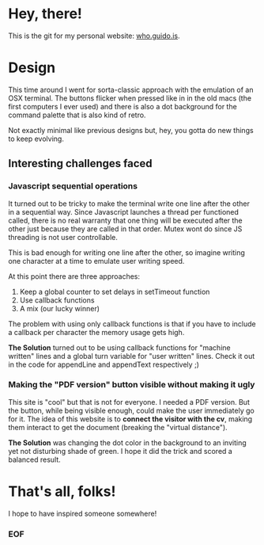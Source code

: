 # Hey, there!

This is the git for my personal website: [who.guido.is](http://who.guido.is).

# Design

This time around I went for sorta-classic approach with the emulation of an OSX terminal. The buttons flicker when pressed like in in the old macs (the first computers I ever used) and there is also a dot background for the command palette that is also kind of retro.

Not exactly minimal like previous designs but, hey, you gotta do new things to keep evolving.

## Interesting challenges faced

### Javascript sequential operations

It turned out to be tricky to make the terminal write one line after the other in a sequential way. Since Javascript launches a thread per functioned called, there is no real warranty that one thing will be executed after the other just because they are called in that order. Mutex wont do since JS threading is not user controllable.

This is bad enough for writing one line after the other, so imagine writing one character at a time to emulate user writing speed.

At this point there are three approaches:

1. Keep a global counter to set delays in setTimeout function
2. Use callback functions
3. A mix (our lucky winner)

The problem with using only callback functions is that if you have to include a callback per character the memory usage gets high.

**The Solution** turned out to be using callback functions for "machine written" lines and a global turn variable for "user written" lines. Check it out in the code for appendLine and appendText respectively ;)

### Making the "PDF version" button visible without making it ugly

This site is "cool" but that is not for everyone. I needed a PDF version. But the button, while being visible enough, could make the user immediately go for it. The idea of this website is to **connect the visitor with the cv**, making them interact to get the document (breaking the "virtual distance").

**The Solution** was changing the dot color in the background to an inviting yet not disturbing shade of green. I hope it did the trick and scored a balanced result.

# That's all, folks!

I hope to have inspired someone somewhere!

### EOF



